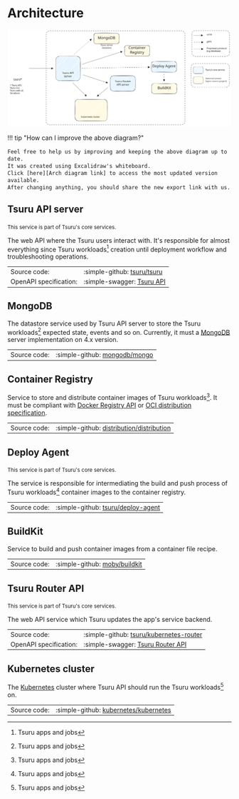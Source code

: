 # Architecture

![Architecture of Tsuru's control plane](../static/architecture.svg "Tsuru control plane")

!!! tip "How can I improve the above diagram?"

    Feel free to help us by improving and keeping the above diagram up to date.
    It was created using Excalidraw's whiteboard.
    Click [here][Arch diagram link] to access the most updated version available.
    After changing anything, you should share the new export link with us.

## Tsuru API server

<small>This service is part of Tsuru's core services.</small>

The web API where the Tsuru users interact with.
It's responsible for almost everything since Tsuru workloads[^1] creation until deployment workflow and troubleshooting operations.

| | |
|-|-|
| Source code: | :simple-github: [tsuru/tsuru](https://github.com/tsuru/tsuru) |
| OpenAPI specification: | :simple-swagger: [Tsuru API][SwaggerHub - Tsuru API] |

## MongoDB

The datastore service used by Tsuru API server to store the Tsuru workloads[^1] expected state, events and so on.
Currently, it must a [MongoDB] server implementation on 4.x version.

| | |
|-|-|
| Source code: | :simple-github: [mongodb/mongo] |

## Container Registry

Service to store and distribute container images of Tsuru workloads[^1].
It must be compliant with [Docker Registry API][Docker registry] or [OCI distribution specification][OCI distribution spec].

| | |
|-|-|
| Source code: | :simple-github: [distribution/distribution] |

## Deploy Agent

<small>This service is part of Tsuru's core services.</small>

The service is responsible for intermediating the build and push process of Tsuru workloads[^1] container images to the container registry.

| | |
|-|-|
| Source code: | :simple-github: [tsuru/deploy-agent] |

## BuildKit

Service to build and push container images from a container file recipe.

| | |
|-|-|
| Source code: | :simple-github: [moby/buildkit] |

## Tsuru Router API

<small>This service is part of Tsuru's core services.</small>

The web API service which Tsuru updates the app's service backend.

| | |
|-|-|
| Source code: | :simple-github: [tsuru/kubernetes-router] |
| OpenAPI specification: | :simple-swagger: [Tsuru Router API][SwaggerHub - Tsuru Router API] |

## Kubernetes cluster

The [Kubernetes] cluster where Tsuru API should run the Tsuru workloads[^1] on.

| | |
|-|-|
| Source code: | :simple-github: [kubernetes/kubernetes] |

[^1]: Tsuru apps and jobs

[Arch diagram link]: https://excalidraw.com/#json=82LzV5xb0cOcKAEjYFXLK,rRJ14gZdbHKrlYSmFG_rFw
[SwaggerHub - Tsuru API]: https://app.swaggerhub.com/apis/tsuru/tsuru/
[SwaggerHub - Tsuru Router API]: https://app.swaggerhub.com/apis/tsuru/tsuru-router_api/
[MongoDB]: https://www.mongodb.com/
[Docker registry]: https://docs.docker.com/registry/
[OCI distribution spec]: https://github.com/opencontainers/distribution-spec
[Kubernetes]: https://kubernetes.io/

[mongodb/mongo]: https://github.com/distribution/distribution
[distribution/distribution]: https://github.com/distribution/distribution
[tsuru/deploy-agent]: https://github.com/tsuru/deploy-agent
[moby/buildkit]: https://github.com/moby/buildkit
[tsuru/kubernetes-router]: https://github.com/tsuru/kubernetes-router
[kubernetes/kubernetes]: https://github.com/kubernetes/kubernetes
